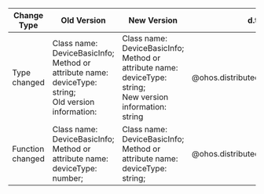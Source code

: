 | Change Type | Old Version | New Version | d.ts File |
| ---- | ------ | ------ | -------- |
|Type changed|Class name: DeviceBasicInfo;<br>Method or attribute name: deviceType: string;<br>Old version information: |Class name: DeviceBasicInfo;<br>Method or attribute name: deviceType: string;<br>New version information: string|@ohos.distributedDeviceManager.d.ts|
|Function changed|Class name: DeviceBasicInfo;<br>Method or attribute name: deviceType: number;|Class name: DeviceBasicInfo;<br>Method or attribute name: deviceType: string;|@ohos.distributedDeviceManager.d.ts|
